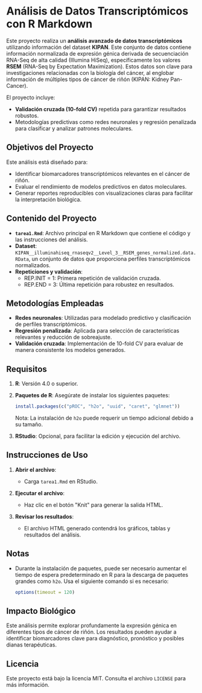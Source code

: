 # Análisis de Datos Transcriptómicos con R Markdown

Este proyecto realiza un **análisis avanzado de datos transcriptómicos** utilizando información del dataset **KIPAN**. Este conjunto de datos contiene información normalizada de expresión génica derivada de secuenciación RNA-Seq de alta calidad (Illumina HiSeq), específicamente los valores **RSEM** (RNA-Seq by Expectation Maximization). Estos datos son clave para investigaciones relacionadas con la biología del cáncer, al englobar información de múltiples tipos de cáncer de riñón (KIPAN: Kidney Pan-Cancer).

El proyecto incluye:
- **Validación cruzada (10-fold CV)** repetida para garantizar resultados robustos.
- Metodologías predictivas como redes neuronales y regresión penalizada para clasificar y analizar patrones moleculares.

## Objetivos del Proyecto

Este análisis está diseñado para:
- Identificar biomarcadores transcriptómicos relevantes en el cáncer de riñón.
- Evaluar el rendimiento de modelos predictivos en datos moleculares.
- Generar reportes reproducibles con visualizaciones claras para facilitar la interpretación biológica.

## Contenido del Proyecto

- **`tarea1.Rmd`**: Archivo principal en R Markdown que contiene el código y las instrucciones del análisis.
- **Dataset**: `KIPAN__illuminahiseq_rnaseqv2__Level_3__RSEM_genes_normalized.data.RData`, un conjunto de datos que proporciona perfiles transcriptómicos normalizados.
- **Repeticiones y validación**:
  - REP.INIT = 1: Primera repetición de validación cruzada.
  - REP.END = 3: Última repetición para robustez en resultados.

## Metodologías Empleadas

- **Redes neuronales**: Utilizadas para modelado predictivo y clasificación de perfiles transcriptómicos.
- **Regresión penalizada**: Aplicada para selección de características relevantes y reducción de sobreajuste.
- **Validación cruzada**: Implementación de 10-fold CV para evaluar de manera consistente los modelos generados.

## Requisitos

1. **R**: Versión 4.0 o superior.
2. **Paquetes de R**: Asegúrate de instalar los siguientes paquetes:

   ```R
   install.packages(c("pROC", "h2o", "uuid", "caret", "glmnet"))
   ```

   Nota: La instalación de `h2o` puede requerir un tiempo adicional debido a su tamaño.

3. **RStudio**: Opcional, para facilitar la edición y ejecución del archivo.

## Instrucciones de Uso

1. **Abrir el archivo**:
   - Carga `tarea1.Rmd` en RStudio.

2. **Ejecutar el archivo**:
   - Haz clic en el botón "Knit" para generar la salida HTML.

3. **Revisar los resultados**:
   - El archivo HTML generado contendrá los gráficos, tablas y resultados del análisis.

## Notas

- Durante la instalación de paquetes, puede ser necesario aumentar el tiempo de espera predeterminado en R para la descarga de paquetes grandes como `h2o`. Usa el siguiente comando si es necesario:

  ```R
  options(timeout = 120)
  ```

## Impacto Biológico

Este análisis permite explorar profundamente la expresión génica en diferentes tipos de cáncer de riñón. Los resultados pueden ayudar a identificar biomarcadores clave para diagnóstico, pronóstico y posibles dianas terapéuticas.

## Licencia
Este proyecto está bajo la licencia MIT. Consulta el archivo `LICENSE` para más información.

